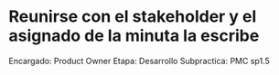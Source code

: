# Reunirse con el stakeholder y el asignado de la minuta la escribe

Encargado: Product Owner
Etapa: Desarrollo
Subpractica: PMC sp1.5
